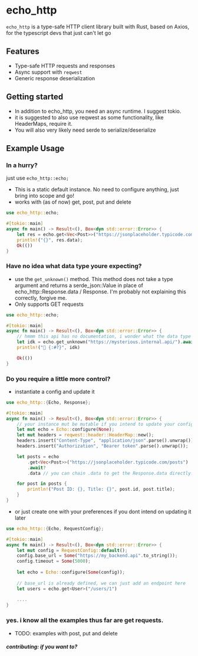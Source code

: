 # echo_http

`echo_http` is a type-safe HTTP client library built with Rust, based on Axios, for the typescript devs that just can't let go

## Features

- Type-safe HTTP requests and responses
- Async support with `reqwest`
- Generic response deserialization

## Getting started
* In addition to echo_http, you need an async runtime. I suggest tokio.
* it is suggested to also use reqwest as some functionality, like HeaderMaps, require it. 
* You will also very likely need serde to serialize/deserialize

## Example Usage

### In a hurry?
just use `echo_http::echo;`
* This is a static default instance. No need to configure anything, just bring into scope and go!
* works with (as of now) get, post, put and delete
```rs
use echo_http::echo;

#[tokio::main]
async fn main() -> Result<(), Box<dyn std::error::Error>> {
    let res = echo.get<Vec<Post>>("https://jsonplaceholder.typicode.com/posts").await?;
    println!("{}", res.data);
    Ok(())
}
```

### Have no idea what data type youre expecting?
* use the `get_unknown()` method. This method does not take a type argument and returns a serde_json::Value in place of echo_http::Response.data / Response<T>. I'm probably not explaining this correctly, forgive me.
* Only supports GET requests
```rs
use echo_http::echo;

#[tokio::main]
async fn main() -> Result<(), Box<dyn std::error::Error>> {
    // hmmm this api has no documentation, i wonder what the data type is...
    let idk = echo.get_unknown("https://mysterious.internal.api/").await?;
    println!("🙈 {:#?}", idk)

    Ok(())
}
```

### Do you require a little more control?
* instantiate a config and update it
```rs
use echo_http::{Echo, Response};

#[tokio::main]
async fn main() -> Result<(), Box<dyn std::error::Error>> {
    // your instance mut be mutable if you intend to update your config
    let mut echo = Echo::configure(None);
    let mut headers = reqwest::header::HeaderMap::new();
    headers.insert("Content-Type", "application/json".parse().unwrap());
    headers.insert("Authorization", "Bearer token".parse().unwrap());

    let posts = echo
        .get<Vec<Post>>("https://jsonplaceholder.typicode.com/posts")
        .await?
        .data // you can chain .data to get the Response.data directly. cool, right?

    for post in posts {
        println!("Post ID: {}, Title: {}", post.id, post.title);
    }
}
```
* or just create one with your preferences if you dont intend on updating it later
```rs
use echo_http::{Echo, RequestConfig};

#[tokio::main]
async fn main() -> Result<(), Box<dyn std::error::Error>> {
    let mut config = RequestConfig::default();
    config.base_url = Some("https://my_backend.api".to_string());
    config.timeout = Some(5000);
    
    let echo = Echo::configure(Some(config));
    
    // base_url is already defined, we can just add an endpoint here
    let users = echo.get<User>("/users/1") 
    
    ....
}
```

### yes. i know all the examples thus far are get requests.
* TODO: examples with post, put and delete

##### contributing: if you want to?
